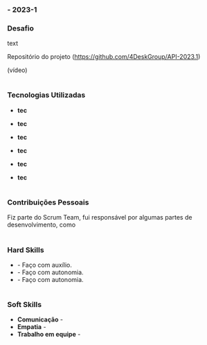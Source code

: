 ###  - 2023-1

### Desafio

text

Repositório do projeto (https://github.com/4DeskGroup/API-2023.1)

(vídeo)

<h1></h1>

### Tecnologias Utilizadas
<div>
    <ul>
      <li>
        <b> tec </b>  
      </li>
    </ul>
  </span>
</div>
<div>
    <ul>
      <li>
        <b> tec </b>  
      </li>
    </ul>
  </span>
</div>
<div>
    <ul>
      <li>
        <b> tec </b>  
      </li>
    </ul>
  </span>
</div>
<div>
    <ul>
      <li>
        <b> tec </b>  
      </li>
    </ul>
  </span>
</div>
<div>
    <ul>
      <li>
        <b> tec </b>  
      </li>
    </ul>
  </span>
</div>
<div>
    <ul>
      <li>
        <b> tec </b>  
      </li>
    </ul>
  </span>
</div>

<h1></h1>

### Contribuições Pessoais
Fiz parte do Scrum Team, fui responsável por algumas partes de desenvolvimento, como 

<h1></h1>

### Hard Skills
<ul>
  <li><b></b> - Faço com auxílio.</li>
  <li><b></b> - Faço com autonomia.</li>
  <li><b></b> - Faço com autonomia.</li>
</ul>

<h1></h1>

### Soft Skills
<ul>
  <li><b>Comunicação</b> - </li>
  <li><b>Empatia</b> - </li>
  <li><b>Trabalho em equipe</b> - </li>
</ul>
